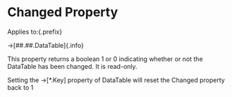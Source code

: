 # Changed Property

Applies to:{.prefix}

→[##.##.DataTable]{.info}

This property returns a boolean 1 or 0 indicating whether or not the DataTable has been changed. It
is read-only.

Setting the →[*.Key] property of DataTable will reset the Changed property back to 1

